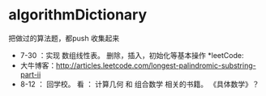 # algorithmDictionary
把做过的算法题，都push 收集起来
* 7-30 ：实现 数组线性表。 删除，插入，初始化等基本操作
*leetCode:[](http://www.lintcode.com/en/problem/reverse-words-in-a-string/)
* 大牛博客：http://articles.leetcode.com/longest-palindromic-substring-part-ii
* 8-12 ： 回学校。 看 ： 计算几何 和 组合数学 相关的书籍。 《具体数学》？
